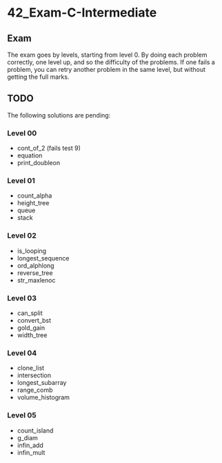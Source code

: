 # 42_Exam-C-Intermediate

## Exam
The exam goes by levels, starting from level 0.
By doing each problem correctly, one level up, and so the difficulty of the
problems. If one fails a problem, you can retry another problem in the same level,
but without getting the full marks.

## TODO
The following solutions are pending:

### Level 00
  - cont_of_2 (fails test 9)
  - equation
  - print_doubleon

### Level 01
  - count_alpha
  - height_tree
  - queue
  - stack

### Level 02
  - is_looping
  - longest_sequence
  - ord_alphlong
  - reverse_tree
  - str_maxlenoc

### Level 03
  - can_split
  - convert_bst
  - gold_gain
  - width_tree

### Level 04
  - clone_list
  - intersection
  - longest_subarray
  - range_comb
  - volume_histogram

### Level 05
  - count_island
  - g_diam
  - infin_add
  - infin_mult
